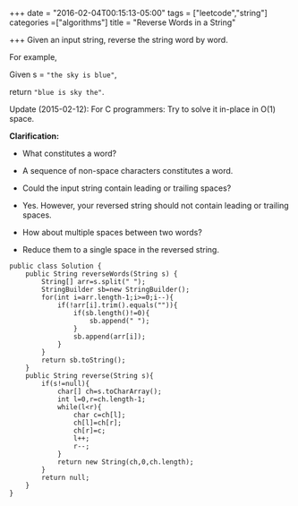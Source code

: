 +++
date = "2016-02-04T00:15:13-05:00"
tags = ["leetcode","string"]
categories =["algorithms"]
title = "Reverse Words in a String"

+++
Given an input string, reverse the string word by word.
<!--more-->
For example,

Given s = `"the sky is blue"`,

return `"blue is sky the"`.

Update (2015-02-12):
For C programmers: Try to solve it in-place in O(1) space.

**Clarification:**

- What constitutes a word?
 + A sequence of non-space characters constitutes a word.
- Could the input string contain leading or trailing spaces?
 + Yes. However, your reversed string should not contain leading or trailing spaces.
- How about multiple spaces between two words?
 + Reduce them to a single space in the reversed string.

```
public class Solution {
    public String reverseWords(String s) {
        String[] arr=s.split(" ");
        StringBuilder sb=new StringBuilder();
        for(int i=arr.length-1;i>=0;i--){
            if(!arr[i].trim().equals("")){
                if(sb.length()!=0){
                    sb.append(" ");
                }
                sb.append(arr[i]);
            }
        }
        return sb.toString();
    }
    public String reverse(String s){
        if(s!=null){
            char[] ch=s.toCharArray();
            int l=0,r=ch.length-1;
            while(l<r){
                char c=ch[l];
                ch[l]=ch[r];
                ch[r]=c;
                l++;
                r--;
            }
            return new String(ch,0,ch.length);
        }
        return null;
    }
}
```
